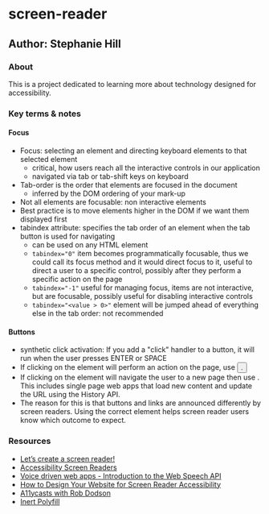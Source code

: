 # screen-reader

## Author: Stephanie Hill

### About

This is a project dedicated to learning more about technology designed for accessibility.

### Key terms & notes

#### Focus

- Focus: selecting an element and directing keyboard elements to that selected element
  - critical, how users reach all the interactive controls in our application
  - navigated via tab or tab-shift keys on keyboard
- Tab-order is the order that elements are focused in the document
  - inferred by the DOM ordering of your mark-up
- Not all elements are focusable: non interactive elements
- Best practice is to move elements higher in the DOM if we want them displayed first
- tabindex attribute: specifies the tab order of an element when the tab button is used for navigating
  - can be used on any HTML element
  - `tabindex="0"` item becomes programmatically focusable, thus we could call its focus method and it would direct focus to it, useful to direct a user to a specific control, possibly after they perform a specific action on the page
  - `tabindex="-1"` useful for managing focus, items are not interactive, but are focusable, possibly useful for disabling interactive controls
  - `tabindex="<value > 0>"` element will be jumped ahead of everything else in the tab order: not recommended

#### Buttons

- synthetic click activation: If you add a "click" handler to a button, it will run when the user presses ENTER or SPACE
- If clicking on the element will perform an action on the page, use <button>.
- If clicking on the element will navigate the user to a new page then use <a>. This includes single page web apps that load new content and update the URL using the History API.
- The reason for this is that buttons and links are announced differently by screen readers. Using the correct element helps screen reader users know which outcome to expect.

### Resources

- [Let’s create a screen reader!](https://medium.com/content-uneditable/lets-create-a-screen-reader-6734fe45aa3d)
- [Accessibility Screen Readers](https://www.w3schools.com/accessibility/accessibility_screen_readers.php)
- [Voice driven web apps - Introduction to the Web Speech API](https://developer.chrome.com/blog/voice-driven-web-apps-introduction-to-the-web-speech-api/)
- [How to Design Your Website for Screen Reader Accessibility](https://blog.hubspot.com/website/screen-reader-accessibility)
- [A11ycasts with Rob Dodson](https://www.youtube.com/playlist?list=PLNYkxOF6rcICWx0C9LVWWVqvHlYJyqw7g)
- [Inert Polyfill](https://github.com/WICG/inert)